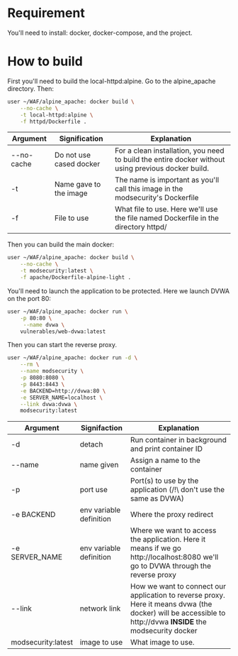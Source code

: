
# Requirement
You'll need to install: docker, docker-compose, and the project.

# How to build
First you'll need to build the local-httpd:alpine. Go to the alpine_apache directory.
Then:
```bash
user ~/WAF/alpine_apache: docker build \
	--no-cache \
	-t local-httpd:alpine \
	-f httpd/Dockerfile .
```

| Argument   | Signification           | Explanation                                                                                        |
| ---------- | ----------------------- | -------------------------------------------------------------------------------------------------- |
| --no-cache | Do not use cased docker | For a clean installation, you need to build the entire docker without using previous docker build. |
| -t         | Name gave to the image  | The name is important as you'll call this image in the modsecurity's Dockerfile                    |
| -f         | File to use             | What file to use. Here we'll use the file named Dockerfile in the directory httpd/                 |

Then you can build the main docker:
```bash
user ~/WAF/alpine_apache: docker build \
	--no-cache \
	-t modsecurity:latest \
	-f apache/Dockerfile-alpine-light .
```

You'll need to launch the application to be protected. Here we launch DVWA on the port 80:
```bash
user ~/WAF/alpine_apache: docker run \
	-p 80:80 \
	 --name dvwa \
	vulnerables/web-dvwa:latest
```

Then you can start the reverse proxy. 
```bash
user ~/WAF/alpine_apache: docker run -d \
	--rm \
	--name modsecurity \
	-p 8080:8080 \
	-p 8443:8443 \
	-e BACKEND=http://dvwa:80 \
	-e SERVER_NAME=localhost \
	--link dvwa:dvwa \
	modsecurity:latest
```

| Argument           | Signifaction            | Explanation                                                                                                                                                  |
| ------------------ | ----------------------- | ------------------------------------------------------------------------------------------------------------------------------------------------------------ |
| -d                 | detach                  | Run container in background and print container ID                                                                                                           |
| --name             | name given              | Assign a name to the container                                                                                                                               |
| -p                 | port use                | Port(s) to use by the application (/!\ don't use the same as DVWA)                                                                                           |
| -e BACKEND         | env variable definition | Where the proxy redirect                                                                                                                                     |
| -e SERVER_NAME     | env variable definition | Where we want to access the application. Here it means if we go http://localhost:8080 we'll go to DVWA through the reverse proxy                             |
| --link             | network link            | How we want to connect our application to reverse proxy. Here it means dvwa (the docker) will be accessible to http://dvwa **INSIDE** the modsecurity docker |
| modsecurity:latest | image to use            | What image to use.                                                                                                                                           |

